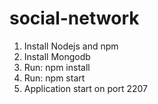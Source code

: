 # social-network
1. Install Nodejs and npm
2. Install Mongodb
3. Run: npm install
4. Run: npm start
5. Application start on port 2207
